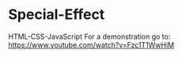 # Special-Effect
HTML-CSS-JavaScript
For a demonstration go to: https://www.youtube.com/watch?v=Fzc1T1WwHiM
